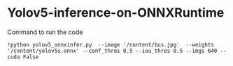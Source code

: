# Yolov5-inference-on-ONNXRuntime

Command to run the code

```
!python yolov5_onnxinfer.py  --image '/content/bus.jpg'  --weights '/content/yolov5s.onnx' --conf_thres 0.5 --iou_thres 0.5 --imgs 640 --cuda False 
```
